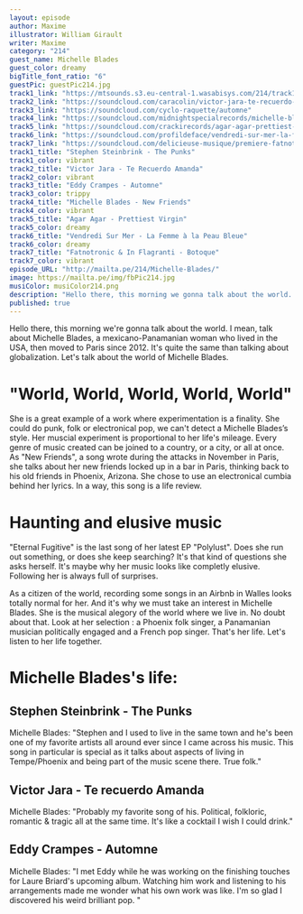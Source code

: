 ```yaml
---
layout: episode
author: Maxime
illustrator: William Girault
writer: Maxime
category: "214"
guest_name: Michelle Blades
guest_color: dreamy
bigTitle_font_ratio: "6"
guestPic: guestPic214.jpg
track1_link: "https://mtsounds.s3.eu-central-1.wasabisys.com/214/track1.mp3"
track2_link: "https://soundcloud.com/caracolin/victor-jara-te-recuerdo-amanda"
track3_link: "https://soundcloud.com/cyclo-raquette/automne"
track4_link: "https://soundcloud.com/midnightspecialrecords/michelle-blades-polylust-03-watch-me-stray-mstd"
track5_link: "https://soundcloud.com/crackirecords/agar-agar-prettiest-virgin"
track6_link: "https://soundcloud.com/profildeface/vendredi-sur-mer-la-femme-a-la-peau-bleue"
track7_link: "https://soundcloud.com/delicieuse-musique/premiere-fatnotronic-in-flagranti-botoque"
track1_title: "Stephen Steinbrink - The Punks"
track1_color: vibrant
track2_title: "Victor Jara - Te Recuerdo Amanda"
track2_color: vibrant
track3_title: "Eddy Crampes - Automne"
track3_color: trippy
track4_title: "Michelle Blades - New Friends"
track4_color: vibrant
track5_title: "Agar Agar - Prettiest Virgin"
track5_color: dreamy
track6_title: "Vendredi Sur Mer - La Femme à la Peau Bleue"
track6_color: dreamy
track7_title: "Fatnotronic & In Flagranti - Botoque"
track7_color: vibrant
episode_URL: "http://mailta.pe/214/Michelle-Blades/"
image: https://mailta.pe/img/fbPic214.jpg
musiColor: musiColor214.png
description: "Hello there, this morning we gonna talk about the world. I mean, talk about Michelle Blades, a mexicano-Panamanian woman who lived in USA, then moved to Paris since 2012. It's quite the same than talking about globalization. Let's talk about the world of Michelle Blades."
published: true
---
```

<p id="introduction"> Hello there, this morning we're gonna talk about the world. I mean, talk about Michelle Blades, a mexicano-Panamanian woman who lived in the USA, then moved to Paris since 2012. It's quite the same than talking about globalization. Let's talk about the world of Michelle Blades. </p>

# "World, World, World, World, World"

She is a great example of a work where experimentation is a finality. She could do punk, folk or electronical pop, we can't detect a Michelle Blades’s style. Her muscial experiment is proportional to her life's mileage. Every genre of music created can be joined to a country, or a city, or all at once. As "New Friends", a song wrote during the attacks in November in Paris, she talks about her new friends locked up in a bar in Paris, thinking back to his old friends in Phoenix, Arizona. She chose to use an electronical cumbia behind her lyrics. In a way, this song is a life review.

# Haunting and elusive music

"Eternal Fugitive" is the last song of her latest EP "Polylust". Does she run out something, or does she keep searching? It's that kind of questions she asks herself. It's maybe why her music looks like completly elusive. Following her is always full of surprises.

As a citizen of the world, recording some songs in an Airbnb in Walles looks totally normal for her. And it's why we must take an interest in Michelle Blades. She is the musical alegory of the world where we live in. No doubt about that. Look at her selection : a Phoenix folk singer, a Panamanian musician politically engaged and a French pop singer. That's her life. Let's listen to her life together.  
 
# Michelle Blades's life:

## Stephen Steinbrink - The Punks

Michelle Blades: "Stephen and I used to live in the same town and he's been one of my favorite artists all around ever since I came across his music. This song in particular is special as it talks about aspects of living in Tempe/Phoenix and being part of the music scene there. True folk."

## Victor Jara - Te recuerdo Amanda

Michelle Blades: "Probably my favorite song of his. Political, folkloric, romantic & tragic all at the same time. It's like a cocktail I wish I could drink."

## Eddy Crampes - Automne

Michelle Blades: "I met Eddy while he was working on the finishing touches for Laure Briard's upcoming album. Watching him work and listening to his arrangements made me wonder what his own work was like. I'm so glad I discovered his weird brilliant pop.  "
